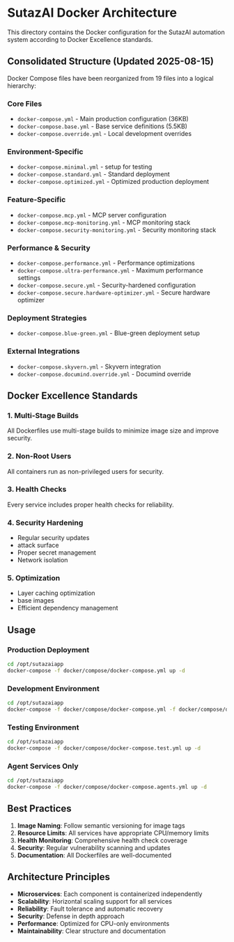 # SutazAI Docker Architecture

This directory contains the Docker configuration for the SutazAI automation system according to Docker Excellence standards.

## Consolidated Structure (Updated 2025-08-15)

Docker Compose files have been reorganized from 19 files into a logical hierarchy:

### Core Files
- `docker-compose.yml` - Main production configuration (36KB)
- `docker-compose.base.yml` - Base service definitions (5.5KB)
- `docker-compose.override.yml` - Local development overrides

### Environment-Specific
- `docker-compose.minimal.yml` - setup for testing
- `docker-compose.standard.yml` - Standard deployment
- `docker-compose.optimized.yml` - Optimized production deployment

### Feature-Specific
- `docker-compose.mcp.yml` - MCP server configuration
- `docker-compose.mcp-monitoring.yml` - MCP monitoring stack
- `docker-compose.security-monitoring.yml` - Security monitoring stack

### Performance & Security
- `docker-compose.performance.yml` - Performance optimizations
- `docker-compose.ultra-performance.yml` - Maximum performance settings
- `docker-compose.secure.yml` - Security-hardened configuration
- `docker-compose.secure.hardware-optimizer.yml` - Secure hardware optimizer

### Deployment Strategies
- `docker-compose.blue-green.yml` - Blue-green deployment setup

### External Integrations
- `docker-compose.skyvern.yml` - Skyvern integration
- `docker-compose.documind.override.yml` - Documind override

## Docker Excellence Standards

### 1. Multi-Stage Builds
All Dockerfiles use multi-stage builds to minimize image size and improve security.

### 2. Non-Root Users
All containers run as non-privileged users for security.

### 3. Health Checks
Every service includes proper health checks for reliability.

### 4. Security Hardening
- Regular security updates
-   attack surface
- Proper secret management
- Network isolation

### 5. Optimization
- Layer caching optimization
-   base images
- Efficient dependency management

## Usage

### Production Deployment
```bash
cd /opt/sutazaiapp
docker-compose -f docker/compose/docker-compose.yml up -d
```

### Development Environment
```bash
cd /opt/sutazaiapp
docker-compose -f docker/compose/docker-compose.yml -f docker/compose/docker-compose.dev.yml up -d
```

### Testing Environment
```bash
cd /opt/sutazaiapp
docker-compose -f docker/compose/docker-compose.test.yml up -d
```

### Agent Services Only
```bash
cd /opt/sutazaiapp
docker-compose -f docker/compose/docker-compose.agents.yml up -d
```

## Best Practices

1. **Image Naming**: Follow semantic versioning for image tags
2. **Resource Limits**: All services have appropriate CPU/memory limits
3. **Health Monitoring**: Comprehensive health check coverage
4. **Security**: Regular vulnerability scanning and updates
5. **Documentation**: All Dockerfiles are well-documented

## Architecture Principles

- **Microservices**: Each component is containerized independently
- **Scalability**: Horizontal scaling support for all services
- **Reliability**: Fault tolerance and automatic recovery
- **Security**: Defense in depth approach
- **Performance**: Optimized for CPU-only environments
- **Maintainability**: Clear structure and documentation